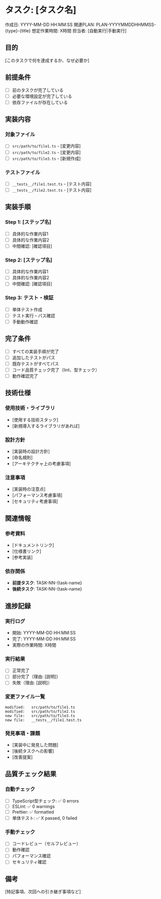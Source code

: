 <!--
Based on ai-coding-project-boilerplate by Shinsuke Kagawa
https://github.com/shinpr/ai-coding-project-boilerplate
-->

# タスク: [タスク名]

作成日: YYYY-MM-DD HH:MM:SS
関連PLAN: PLAN-YYYYMMDDHHMMSS-{type}-{title}
想定作業時間: X時間
担当者: [自動実行|手動実行]

## 目的
[このタスクで何を達成するか、なぜ必要か]

## 前提条件
- [ ] 前のタスクが完了している
- [ ] 必要な環境設定が完了している
- [ ] 依存ファイルが存在している

## 実装内容

### 対象ファイル
- [ ] `src/path/to/file1.ts` - [変更内容]
- [ ] `src/path/to/file2.ts` - [変更内容]
- [ ] `src/path/to/file3.ts` - [新規作成]

### テストファイル
- [ ] `__tests__/file1.test.ts` - [テスト内容]
- [ ] `__tests__/file2.test.ts` - [テスト内容]

## 実装手順

### Step 1: [ステップ名]
- [ ] 具体的な作業内容1
- [ ] 具体的な作業内容2
- [ ] 中間確認: [確認項目]

### Step 2: [ステップ名] 
- [ ] 具体的な作業内容1
- [ ] 具体的な作業内容2
- [ ] 中間確認: [確認項目]

### Step 3: テスト・検証
- [ ] 単体テスト作成
- [ ] テスト実行・パス確認
- [ ] 手動動作確認

## 完了条件
- [ ] すべての実装手順が完了
- [ ] 追加したテストがパス
- [ ] 既存テストがすべてパス
- [ ] コード品質チェック完了（lint、型チェック）
- [ ] 動作確認完了

## 技術仕様

### 使用技術・ライブラリ
- [使用する技術スタック]
- [新規導入するライブラリがあれば]

### 設計方針
- [実装時の設計方針]
- [命名規則]
- [アーキテクチャ上の考慮事項]

### 注意事項
- [実装時の注意点]
- [パフォーマンス考慮事項]
- [セキュリティ考慮事項]

## 関連情報

### 参考資料
- [ドキュメントリンク]
- [仕様書リンク]
- [参考実装]

### 依存関係
- **前提タスク**: TASK-NN-{task-name}
- **後続タスク**: TASK-NN-{task-name}

## 進捗記録

### 実行ログ
- 開始: YYYY-MM-DD HH:MM:SS
- 完了: YYYY-MM-DD HH:MM:SS
- 実際の作業時間: X時間

### 実行結果
- [ ] 正常完了
- [ ] 部分完了（理由: [説明]）
- [ ] 失敗（理由: [説明]）

### 変更ファイル一覧
```
modified:   src/path/to/file1.ts
modified:   src/path/to/file2.ts  
new file:   src/path/to/file3.ts
new file:   __tests__/file1.test.ts
```

### 発見事項・課題
- [実装中に発見した問題]
- [後続タスクへの影響]
- [改善提案]

## 品質チェック結果

### 自動チェック
- [ ] TypeScript型チェック: ✅ 0 errors
- [ ] ESLint: ✅ 0 warnings
- [ ] Prettier: ✅ formatted
- [ ] 単体テスト: ✅ X passed, 0 failed

### 手動チェック  
- [ ] コードレビュー（セルフレビュー）
- [ ] 動作確認
- [ ] パフォーマンス確認
- [ ] セキュリティ確認

## 備考
[特記事項、次回への引き継ぎ事項など]